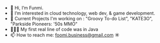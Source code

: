- 👋 Hi, I’m  Funmi.
- 👀 I’m interested in cloud technology, web dev, & game development.
- 🔆 Current Projects I'm working on : "Groovy To-do List", "KATE3O", "Parkside Pioneers: '50s MMO"
- 👩🏾‍💻 My first real line of code was in Java
- 📫 How to reach me: foomi.business@gmail.com ☀




<!---
kat3o/kat3o is a ✨ special ✨ repository because its `README.md` (this file) appears on your GitHub profile.
You can click the Preview link to take a look at your changes.
--->
